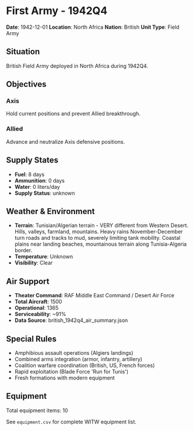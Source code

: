 # First Army - 1942Q4

**Date**: 1942-12-01
**Location**: North Africa
**Nation**: British
**Unit Type**: Field Army

## Situation

British Field Army deployed in North Africa during 1942Q4.

## Objectives

### Axis
Hold current positions and prevent Allied breakthrough.

### Allied
Advance and neutralize Axis defensive positions.

## Supply States

- **Fuel**: 8 days
- **Ammunition**: 0 days
- **Water**: 0 liters/day
- **Supply Status**: unknown

## Weather & Environment

- **Terrain**: Tunisian/Algerian terrain - VERY different from Western Desert. Hills, valleys, farmland, mountains. Heavy rains November-December turn roads and tracks to mud, severely limiting tank mobility. Coastal plains near landing beaches, mountainous terrain along Tunisia-Algeria border.
- **Temperature**: Unknown
- **Visibility**: Clear

## Air Support

- **Theater Command**: RAF Middle East Command / Desert Air Force
- **Total Aircraft**: 1500
- **Operational**: 1365
- **Serviceability**: ~91%
- **Data Source**: british_1942q4_air_summary.json

## Special Rules

- Amphibious assault operations (Algiers landings)
- Combined arms integration (armor, infantry, artillery)
- Coalition warfare coordination (British, US, French forces)
- Rapid exploitation (Blade Force 'Run for Tunis')
- Fresh formations with modern equipment

## Equipment

Total equipment items: 10

See `equipment.csv` for complete WITW equipment list.
